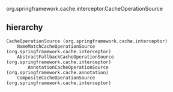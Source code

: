 org.springframework.cache.interceptor.CacheOperationSource

## hierarchy
```
CacheOperationSource (org.springframework.cache.interceptor)
    NameMatchCacheOperationSource (org.springframework.cache.interceptor)
    AbstractFallbackCacheOperationSource (org.springframework.cache.interceptor)
        AnnotationCacheOperationSource (org.springframework.cache.annotation)
    CompositeCacheOperationSource (org.springframework.cache.interceptor)
```